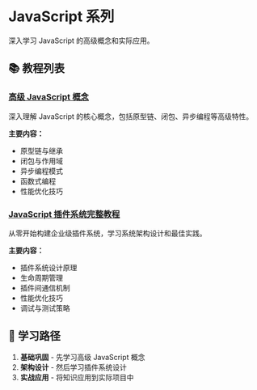 # JavaScript 系列

深入学习 JavaScript 的高级概念和实际应用。

## 📚 教程列表

### [高级 JavaScript 概念](./advanced/)
深入理解 JavaScript 的核心概念，包括原型链、闭包、异步编程等高级特性。

**主要内容：**
- 原型链与继承
- 闭包与作用域
- 异步编程模式
- 函数式编程
- 性能优化技巧

### [JavaScript 插件系统完整教程](./plugin-system/)
从零开始构建企业级插件系统，学习系统架构设计和最佳实践。

**主要内容：**
- 插件系统设计原理
- 生命周期管理
- 插件间通信机制
- 性能优化技巧
- 调试与测试策略

## 🎯 学习路径

1. **基础巩固** - 先学习高级 JavaScript 概念
2. **架构设计** - 然后学习插件系统设计
3. **实战应用** - 将知识应用到实际项目中

